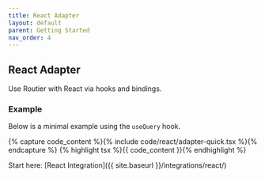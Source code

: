 ```yaml
---
title: React Adapter
layout: default
parent: Getting Started
nav_order: 4
---
```


## React Adapter

Use Routier with React via hooks and bindings.

### Example

Below is a minimal example using the `useQuery` hook.

{% capture code_content %}{% include code/react/adapter-quick.tsx %}{% endcapture %}
{% highlight tsx %}{{ code_content }}{% endhighlight %}

Start here: [React Integration]({{ site.baseurl }}/integrations/react/)
